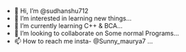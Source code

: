 - 👋 Hi, I’m @sudhanshu712
- 👀 I’m interested in learning new things...
- 🌱 I’m currently learning C++ & BCA...
- 💞️ I’m looking to collaborate on Some normal Programs...
- 📫 How to reach me insta- @Sunny_maurya7 ...

<!---
sudhanshu712/sudhanshu712 is a ✨ special ✨ repository because its `README.md` (this file) appears on your GitHub profile.
You can click the Preview link to take a look at your changes.
--->
